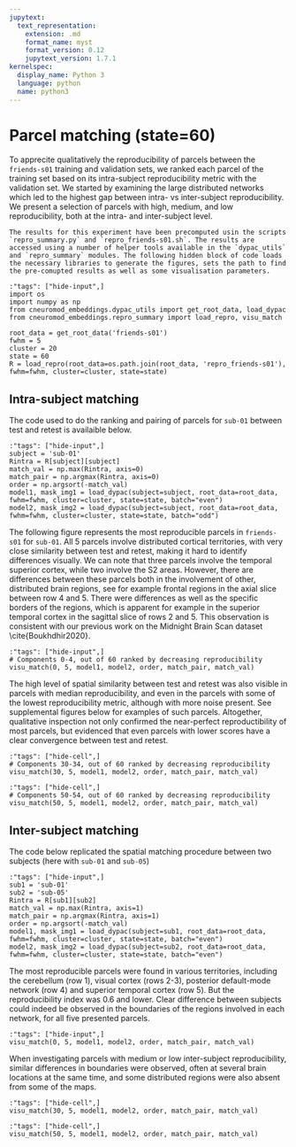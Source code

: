 ```yaml
---
jupytext:
  text_representation:
    extension: .md
    format_name: myst
    format_version: 0.12
    jupytext_version: 1.7.1
kernelspec:
  display_name: Python 3
  language: python
  name: python3
---
```


# Parcel matching (state=60)
To apprecite qualitatively the reproducibility of parcels between the `friends-s01` training and validation sets, we ranked each parcel of the training set based on its intra-subject reproducibility metric with the validation set. We started by examining the large distributed networks which led to the highest gap between intra- vs inter-subject reproducibility. We present a selection of parcels with high, medium, and low reproducibility, both at the intra- and inter-subject level.  

```{admonition} Computational reproducibility 
The results for this experiment have been precomputed usin the scripts `repro_summary.py` and `repro_friends-s01.sh`. The results are accessed using a number of helper tools available in the `dypac_utils` and `repro_summary` modules. The following hidden block of code loads the necessary libraries to generate the figures, sets the path to find the pre-comupted results as well as some visualisation parameters.
```

```{code-cell} ipython3
:"tags": ["hide-input",]
import os
import numpy as np
from cneuromod_embeddings.dypac_utils import get_root_data, load_dypac
from cneuromod_embeddings.repro_summary import load_repro, visu_match

root_data = get_root_data('friends-s01')
fwhm = 5
cluster = 20
state = 60
R = load_repro(root_data=os.path.join(root_data, 'repro_friends-s01'), fwhm=fwhm, cluster=cluster, state=state)
```
## Intra-subject matching
The code used to do the ranking and pairing of parcels for `sub-01` between test and retest is availaible below.

```{code-cell} ipython3
:"tags": ["hide-input",]
subject = 'sub-01'
Rintra = R[subject][subject]
match_val = np.max(Rintra, axis=0)
match_pair = np.argmax(Rintra, axis=0)
order = np.argsort(-match_val)
model1, mask_img1 = load_dypac(subject=subject, root_data=root_data, fwhm=fwhm, cluster=cluster, state=state, batch="even")
model2, mask_img2 = load_dypac(subject=subject, root_data=root_data, fwhm=fwhm, cluster=cluster, state=state, batch="odd")
```

The following figure represents the most reproducible parcels in `friends-s01` for `sub-01`. All 5 parcels involve distributed cortical territories, with very close similarity between test and retest, making it hard to identify differences visually. We can note that three parcels involve the temporal superior cortex, while two involve the S2 areas. However, there are differences between these parcels both in the involvement of other, distributed brain regions, see for example frontal regions in the axial slice between row 4 and 5. There were differences as well as the specific borders of the regions, which is apparent for example in the superior temporal cortex in the sagittal slice of rows 2 and 5. This observation is consistent with our previous work on the Midnight Brain Scan dataset \cite{Boukhdhir2020}. 


```{code-cell} ipython3
:"tags": ["hide-input",]
# Components 0-4, out of 60 ranked by decreasing reproducibility
visu_match(0, 5, model1, model2, order, match_pair, match_val)
```
The high level of spatial similarity between test and retest was also visible in parcels with median reproducibility, and even in the parcels with some of the lowest reproducibility metric, although with more noise present. See supplemental figures below for examples of such parcels. Altogether, qualitative inspection not only confirmed the near-perfect reproductibility of most parcels, but evidenced that even parcels with lower scores have a clear convergence between test and retest. 


```{code-cell} ipython3
:"tags": ["hide-cell",]
# Components 30-34, out of 60 ranked by decreasing reproducibility
visu_match(30, 5, model1, model2, order, match_pair, match_val)
```

```{code-cell} ipython3
:"tags": ["hide-cell",]
# Components 50-54, out of 60 ranked by decreasing reproducibility
visu_match(50, 5, model1, model2, order, match_pair, match_val)
```

## Inter-subject matching 
The code below replicated the spatial matching procedure between two subjects (here with `sub-01` and `sub-05`)

```{code-cell} ipython3
:"tags": ["hide-input",]
sub1 = 'sub-01'
sub2 = 'sub-05'
Rintra = R[sub1][sub2]
match_val = np.max(Rintra, axis=1)
match_pair = np.argmax(Rintra, axis=1)
order = np.argsort(-match_val)
model1, mask_img1 = load_dypac(subject=sub1, root_data=root_data, fwhm=fwhm, cluster=cluster, state=state, batch="even")
model2, mask_img2 = load_dypac(subject=sub2, root_data=root_data, fwhm=fwhm, cluster=cluster, state=state, batch="even")
```
The most reproducible parcels were found in various territories, including the cerebellum (row 1), visual cortex (rows 2-3), posterior default-mode network (row 4) and superior temporal cortex (row 5). But the reproducibility index was 0.6 and lower. Clear difference between subjects could indeed be observed in the boundaries of the regions involved in each network, for all five presented parcels.

```{code-cell} ipython3
:"tags": ["hide-input",]
visu_match(0, 5, model1, model2, order, match_pair, match_val)
```

When investigating parcels with medium or low inter-subject reproducibility, similar differences in boundaries were observed, often at several brain locations at the same time, and some distributed regions were also absent from some of the maps. 
```{code-cell} ipython3
:"tags": ["hide-cell",]
visu_match(30, 5, model1, model2, order, match_pair, match_val)
```

```{code-cell} ipython3
:"tags": ["hide-cell",]
visu_match(50, 5, model1, model2, order, match_pair, match_val)
```
